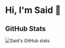 # Hi, I'm Said  👋

## GitHub Stats

![Said's GitHub stats](https://github-readme-stats.vercel.app/api?username=said-ops&show_icons=true&theme=radical)




